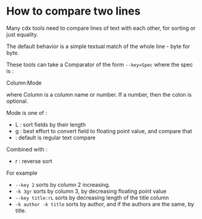 # How to compare two lines

Many cdx tools need to compare lines of text with each other, for sorting or just equality.

The default behavior is a simple textual match of the whole line - byte for byte.

These tools can take a Comparator of the form `--key=Spec` where the spec is :

Column:Mode

where Column is a column name or number. If a number, then the colon is optional. 

Mode is one of :

 * L : sort fields by their length
 * g : best effort to convert field to floating point value, and compare that
 * : default is regular text compare

Combined with :

* r : reverse sort

For example

 * `--key 2` sorts by column 2 increasing.
 * `-k 3gr` sorts by column 3, by decreasing floating point value
 * `--key title:rL` sorts by decreasing length of the title column
 * `-k author -k title` sorts by author, and if the authors are the same, by title.
